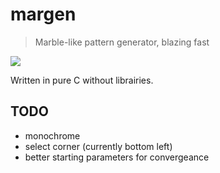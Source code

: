 # margen

> Marble-like pattern generator, blazing fast

![](./images/sample1.bmp)

Written in pure C without librairies.

## TODO

- monochrome
- select corner (currently bottom left)
- better starting parameters for convergeance